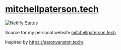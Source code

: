 # [mitchellpaterson.tech](https://blissful-colden-961808.netlify.com)

[![Netlify Status](https://api.netlify.com/api/v1/badges/c28e940f-921c-4902-9714-f9448235c339/deploy-status)](https://app.netlify.com/sites/blissful-colden-961808/deploys)

Source for my personal website [mitchellpaterson.tech](https://blissful-colden-961808.netlify.com)

Inspired by https://aaronvanston.tech/